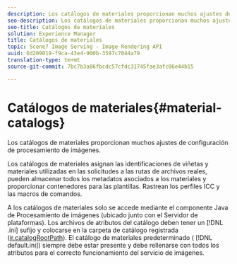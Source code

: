 ```yaml
---
description: Los catálogos de materiales proporcionan muchos ajustes de configuración de procesamiento de imágenes.
seo-description: Los catálogos de materiales proporcionan muchos ajustes de configuración de procesamiento de imágenes.
seo-title: Catálogos de materiales
solution: Experience Manager
title: Catálogos de materiales
topic: Scene7 Image Serving - Image Rendering API
uuid: 6d209019-f9ca-43e4-900b-3597c7044a79
translation-type: tm+mt
source-git-commit: 7bc7b3a86fbcdc57cfdc31745fae3afc06e44b15

---
```



# Catálogos de materiales{#material-catalogs}

Los catálogos de materiales proporcionan muchos ajustes de configuración de procesamiento de imágenes.

Los catálogos de materiales asignan las identificaciones de viñetas y materiales utilizadas en las solicitudes a las rutas de archivos reales, pueden almacenar todos los metadatos asociados a los materiales y proporcionar contenedores para las plantillas. Rastrean los perfiles ICC y las macros de comandos.

A los catálogos de materiales solo se accede mediante el componente Java de Procesamiento de imágenes (ubicado junto con el Servidor de plataformas). Los archivos de atributos del catálogo deben tener un [!DNL .ini] sufijo y colocarse en la carpeta de catálogo registrada ([ir.catalogRootPath](../../../../../../ir-api/server-admin/image-rendering-api-ref/c-ir-server-administration/c-ir-configuration-settings-reference/c-ir-catalog-folder.md#concept-1c1d308112054bb99e3895c3fb8ca5f7)). El catálogo de materiales predeterminado ( [!DNL default.ini]) siempre debe estar presente y debe rellenarse con todos los atributos para el correcto funcionamiento del servicio de imágenes.
